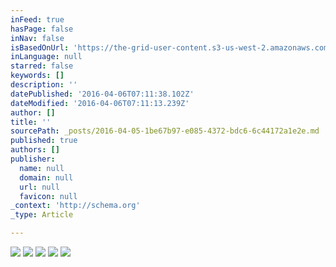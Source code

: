 ```yaml
---
inFeed: true
hasPage: false
inNav: false
isBasedOnUrl: 'https://the-grid-user-content.s3-us-west-2.amazonaws.com/f8ebaf84-0a8f-41d7-aff8-09ff89295ed4.png'
inLanguage: null
starred: false
keywords: []
description: ''
datePublished: '2016-04-06T07:11:38.102Z'
dateModified: '2016-04-06T07:11:13.239Z'
author: []
title: ''
sourcePath: _posts/2016-04-05-1be67b97-e085-4372-bdc6-6c44172a1e2e.md
published: true
authors: []
publisher:
  name: null
  domain: null
  url: null
  favicon: null
_context: 'http://schema.org'
_type: Article

---
```

![](https://the-grid-user-content.s3-us-west-2.amazonaws.com/f8ebaf84-0a8f-41d7-aff8-09ff89295ed4.png)
![](https://the-grid-user-content.s3-us-west-2.amazonaws.com/52c7f643-389f-4e14-9a34-d9d8d6e5f835.jpg)
![](https://the-grid-user-content.s3-us-west-2.amazonaws.com/12f1f309-f628-4c8e-9062-4b85f025b8e7.jpg)
![](https://the-grid-user-content.s3-us-west-2.amazonaws.com/4e0ff37b-01bd-492b-ba45-970e867897a7.jpg)
![](https://the-grid-user-content.s3-us-west-2.amazonaws.com/bf060d6d-8006-48c7-bead-447a8ae65512.jpg)